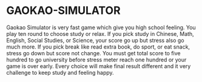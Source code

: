 # GAOKAO-SIMULATOR
Gaokao Simulator is very fast game which give you high school feeling. You play ten round to choose study or relax. If you pick study in Chinese, Math, English, Social Studies, or Science, your score go up but stress also go much more. If you pick break like read extra book, do sport, or eat snack, stress go down but score not change. You must get total score to five hundred to go university before stress meter reach one hundred or your game is over early. Every choice will make final result different and it very challenge to keep study and feeling happy.
